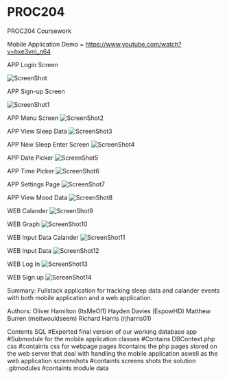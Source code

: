 # PROC204
PROC204 Coursework


Mobile Application Demo = https://www.youtube.com/watch?v=hxe3vnl_n64

APP Login Screen

![ScreenShot](https://github.com/meitwouldseem/PROC204/blob/master/screenshots/APP/98344408_365899881050364_8242011622202146816_n.jpg?raw=true)

APP Sign-up Screen

![ScreenShot1](https://github.com/meitwouldseem/PROC204/blob/master/screenshots/APP/98167854_289257995446136_4633625969800773632_n.jpg?raw=true)

APP Menu Screen
![ScreenShot2](https://github.com/meitwouldseem/PROC204/blob/master/screenshots/APP/98005890_2710399072550368_605763815220445184_n.jpg?raw=true)

APP View Sleep Data 
![ScreenShot3](https://github.com/meitwouldseem/PROC204/blob/master/screenshots/APP/98344408_365899881050364_8242011622202146816_n.jpg?raw=true)

APP New Sleep Enter Screen 
![ScreenShot4](https://github.com/meitwouldseem/PROC204/blob/master/screenshots/APP/98350655_1564793507027992_335947591659290624_n.jpg?raw=true)

APP Date Picker 
![ScreenShot5](https://github.com/meitwouldseem/PROC204/blob/master/screenshots/APP/98186320_1876213029175913_7625371283340918784_n.jpg?raw=true)

APP Time Picker
![ScreenShot6](https://github.com/meitwouldseem/PROC204/blob/master/screenshots/APP/98295982_548974192479613_5430354128469491712_n.jpg?raw=true)

APP Settings Page
![ScreenShot7](https://github.com/meitwouldseem/PROC204/blob/master/screenshots/APP/98363616_530278037652174_6624095869840916480_n.jpg?raw=true)

APP View Mood Data
![ScreenShot8](https://github.com/meitwouldseem/PROC204/blob/master/screenshots/APP/99158840_241371987202840_8067710948703469568_n.jpg?raw=true)



WEB Calander
![ScreenShot9](https://github.com/meitwouldseem/PROC204/blob/master/screenshots/Web/Calendar.png?raw=true)


WEB Graph
![ScreenShot10](https://github.com/meitwouldseem/PROC204/blob/master/screenshots/Web/Graph.png?raw=true)


WEB Input Data Calander
![ScreenShot11](https://github.com/meitwouldseem/PROC204/blob/master/screenshots/Web/Input%20data%20calendar.png?raw=true)


WEB Input Data
![ScreenShot12](https://github.com/meitwouldseem/PROC204/blob/master/screenshots/Web/Input%20data.png?raw=true)


WEB Log In
![ScreenShot13](https://github.com/meitwouldseem/PROC204/blob/master/screenshots/Web/Log%20in.png?raw=true)


WEB Sign up
![ScreenShot14](https://github.com/meitwouldseem/PROC204/blob/master/screenshots/Web/Sign%20up.png?raw=true)

Summary:
Fullstack application for tracking sleep data and calander events with both mobile application and a web application. 

Authors:
Oliver Hamilton (ItsMeOl1)
Hayden Davies   (EspowHD)
Matthew Burren  (meitwouldseem)
Richard Harris  (rjharris01)

Contents
SQL                                #Exported final version of our working database
app                                #Submodule for the mobile application
classes                            #Contains DBContext.php
css                                #containts css for webpage
pages                              #contains the php pages stored on the web server that deal with handling the mobile application                                           aswell as the web application 
screenshots                        #containts screens shots the solution 
.gitmodules                        #containts module data





